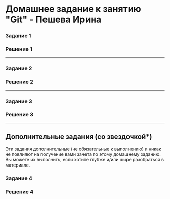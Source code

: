 # Домашнее задание к занятию "Git" - Пешева Ирина


### Задание 1

### Решение 1

---
### Задание 2

### Решение 2

---
### Задание 3

### Решение 3

---

## Дополнительные задания (со звездочкой*)

Эти задания дополнительные (не обязательные к выполнению) и никак не повлияют на получение вами зачета по этому домашнему заданию. Вы можете их выполнить, если хотите глубже и/или шире разобраться в материале.

### Задание 4

### Решение 4


